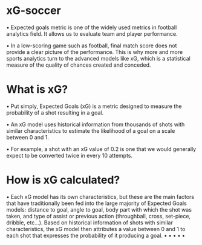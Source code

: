 # xG-soccer

• Expected goals metric is one of the widely used metrics in football analytics field. It allows us to evaluate team and player performance.

• In a low-scoring game such as football, final match score does not provide a clear picture of the performance. This is why more and more sports analytics turn to the advanced models like xG, which is a statistical measure of the quality of chances created and conceded.

# What is xG?
• Put simply, Expected Goals (xG) is a metric designed to measure the probability of a shot resulting in a goal.

• An xG model uses historical information from thousands of shots with similar characteristics to estimate the likelihood of a goal on a scale between 0 and 1.

• For example, a shot with an xG value of 0.2 is one that we would generally expect to be converted twice in every 10 attempts.

# How is xG calculated?
• Each xG model has its own characteristics, but these are the main factors that have traditionally been fed into the large majority of Expected Goals models: distance to goal, angle to goal, body part with which the shot was taken, and type of assist or previous action (throughball, cross, set-piece, dribble, etc…). Based on historical information of shots with similar characteristics, the xG model then attributes a value between 0 and 1 to each shot that expresses the probability of it producing a goal.
•
•
•
•
•
